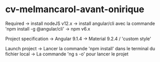 # cv-melmancarol-avant-onirique

Required 
-> install nodeJS v12.x
-> install angular/cli avec la commande 'npm install -g @angular/cli'
-> npm v6.x

Project specification
-> Angular 9.1.4
-> Material 9.2.4 / 'custom style'

Launch project
-> Lancer la commande 'npm install' dans le terminal du fichier local
-> La commande 'ng s -o' pour lancer le projet 
